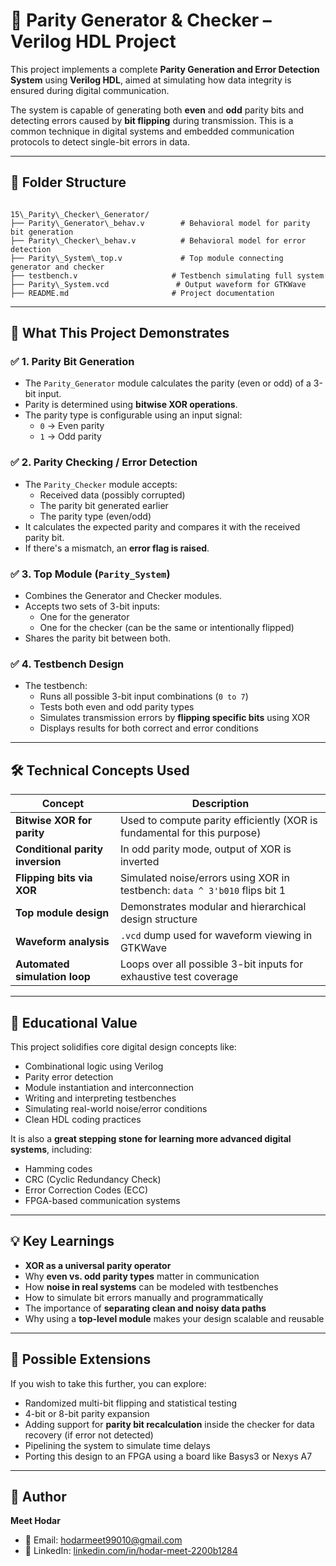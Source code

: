 
# 🔁 Parity Generator & Checker – Verilog HDL Project

This project implements a complete **Parity Generation and Error Detection System** using **Verilog HDL**, aimed at simulating how data integrity is ensured during digital communication.

The system is capable of generating both **even** and **odd** parity bits and detecting errors caused by **bit flipping** during transmission. This is a common technique in digital systems and embedded communication protocols to detect single-bit errors in data.

---

## 📂 Folder Structure

```

15\_Parity\_Checker\_Generator/
├── Parity\_Generator\_behav.v        # Behavioral model for parity bit generation
├── Parity\_Checker\_behav.v          # Behavioral model for error detection
├── Parity\_System\_top.v             # Top module connecting generator and checker
├── testbench.v                     # Testbench simulating full system
├── Parity\_System.vcd               # Output waveform for GTKWave
├── README.md                       # Project documentation

```

---

## 🧠 What This Project Demonstrates

### ✅ 1. **Parity Bit Generation**
- The `Parity_Generator` module calculates the parity (even or odd) of a 3-bit input.
- Parity is determined using **bitwise XOR operations**.
- The parity type is configurable using an input signal:
  - `0` → Even parity
  - `1` → Odd parity

### ✅ 2. **Parity Checking / Error Detection**
- The `Parity_Checker` module accepts:
  - Received data (possibly corrupted)
  - The parity bit generated earlier
  - The parity type (even/odd)
- It calculates the expected parity and compares it with the received parity bit.
- If there's a mismatch, an **error flag is raised**.

### ✅ 3. **Top Module (`Parity_System`)**
- Combines the Generator and Checker modules.
- Accepts two sets of 3-bit inputs:
  - One for the generator
  - One for the checker (can be the same or intentionally flipped)
- Shares the parity bit between both.

### ✅ 4. **Testbench Design**
- The testbench:
  - Runs all possible 3-bit input combinations (`0 to 7`)
  - Tests both even and odd parity types
  - Simulates transmission errors by **flipping specific bits** using XOR
  - Displays results for both correct and error conditions

---

## 🛠️ Technical Concepts Used

| Concept                        | Description                                                                 |
|-------------------------------|-----------------------------------------------------------------------------|
| **Bitwise XOR for parity**    | Used to compute parity efficiently (XOR is fundamental for this purpose)   |
| **Conditional parity inversion** | In odd parity mode, output of XOR is inverted                             |
| **Flipping bits via XOR**     | Simulated noise/errors using XOR in testbench: `data ^ 3'b010` flips bit 1 |
| **Top module design**         | Demonstrates modular and hierarchical design structure                     |
| **Waveform analysis**         | `.vcd` dump used for waveform viewing in GTKWave                           |
| **Automated simulation loop** | Loops over all possible 3-bit inputs for exhaustive test coverage          |

---

## 🎯 Educational Value

This project solidifies core digital design concepts like:
- Combinational logic using Verilog
- Parity error detection
- Module instantiation and interconnection
- Writing and interpreting testbenches
- Simulating real-world noise/error conditions
- Clean HDL coding practices

It is also a **great stepping stone for learning more advanced digital systems**, including:
- Hamming codes
- CRC (Cyclic Redundancy Check)
- Error Correction Codes (ECC)
- FPGA-based communication systems

---

## 💡 Key Learnings

- **XOR as a universal parity operator**
- Why **even vs. odd parity types** matter in communication
- How **noise in real systems** can be modeled with testbenches
- How to simulate bit errors manually and programmatically
- The importance of **separating clean and noisy data paths**
- Why using a **top-level module** makes your design scalable and reusable

---

## 🧪 Possible Extensions

If you wish to take this further, you can explore:
- Randomized multi-bit flipping and statistical testing
- 4-bit or 8-bit parity expansion
- Adding support for **parity bit recalculation** inside the checker for data recovery (if error not detected)
- Pipelining the system to simulate time delays
- Porting this design to an FPGA using a board like Basys3 or Nexys A7

---

## 🙌 Author

**Meet Hodar**  
- 📧 Email: hodarmeet99010@gmail.com  
- 🔗 LinkedIn: [linkedin.com/in/hodar-meet-2200b1284](https://www.linkedin.com/in/hodar-meet-2200b1284)

